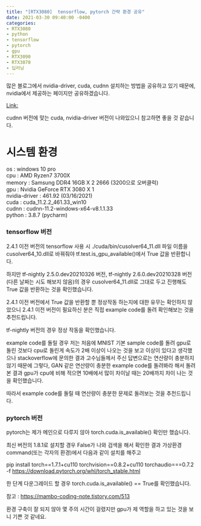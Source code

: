 ```yaml
---
title: "[RTX3080]  tensorflow, pytorch 간략 환경 공유"
date: 2021-03-30 09:40:00 -0400
categories: 
- RTX3080
- python
- tensorflow
- pytorch
- gpu
- RTX3090
- RTX3070
- 딥러닝
---
```


많은 블로그에서 nvidia-driver, cuda, cudnn 설치하는 방법을 공유하고 있기 때문에, nvidia에서 제공하는 페이지만 공유하겠습니다.

[Link: ](https://docs.nvidia.com/deeplearning/cudnn/support-matrix/index.html)

cudnn 버전에 맞는 cuda, nvidia-driver 버전이 나와있으니 참고하면 좋을 것 같습니다.

# 시스템 환경
os : windows 10 pro  
cpu : AMD Ryzen7 3700X  
memory : Samsung DDR4 16GB X 2 2666 (3200으로 오버클럭)  
gpu : Nvidia GeForce RTX 3080 X 1  
nvidia-driver : 461.92 (03/16/2021)  
cuda : cuda_11.2.2_461.33_win10  
cudnn : cudnn-11.2-windows-x64-v8.1.1.33  
python : 3.8.7 (pycharm)  

### tensorflow 버전
2.4.1 이전 버전의 tensorflow 사용 시 ./cuda/bin/cusolver64_11.dll 파일 이름을 cusolver64_10.dll로 바꿔줘야 tf.test.is_gpu_available()에서 True 값을 반환합니다.  

하지만 tf-nightly 2.5.0.dev20210326 버전, tf-nightly 2.6.0.dev20210328 버전(다른 날짜는 시도 해보지 않음)의 경우 cusolver64_11.dll로 그대로 두고 진행해도 True 값을 반환하는 것을 확인했습니다.  

2.4.1 이전 버전에서 True 값을 반환할 뿐 정상작동 하는지에 대한 유무는 확인하지 않았으니 2.4.1 이전 버전이 필요하신 분은 직접 example code를 돌려 확인해보는 것을 추천드립니다.  

tf-nightly 버전의 경우 정상 작동을 확인했습니다.  


example code를 돌릴 경우 저는 처음에 MNIST 기본 sample code를 돌려 gpu로 돌린 것보다 cpu로 돌린게 속도가 2배 이상이 나오는 것을 보고 이상이 있다고 생각했으나 stackoverflow에 문의한 결과 고수님들께서 주신 답변으로는 연산량이 충분하지 않기 때문에 그렇다, GAN 같은 연산량이 충분한 example code를 돌려봐라 해서 돌려본 결과 gpu가 cpu에 비해 적으면 10배에서 많이 차이날 때는 20배까지 차이 나는 것을 확인했습니다.  


따라서 example code를 돌릴 때 연산량이 충분한 문제로 돌려보는 것을 추천드립니다.


### pytorch 버전
pytorch는 제가 메인으로 다루지 않아 torch.cuda.is_available() 확인만 했습니다.  

최신 버전의 1.8.1로 설치할 경우 False가 나와 검색을 해서 확인한 결과 가상환경 command(또는 각자의 환경)에서 다음과 같이 설치를 해주고  

pip install torch==1.7.1+cu110 torchvision==0.8.2+cu110 torchaudio===0.7.2 -f https://download.pytorch.org/whl/torch_stable.html  

한 단계 다운그레이드 할 경우 torch.cuda.is_available() == True를 확인했습니다.  

참고 : https://mambo-coding-note.tistory.com/513

환경 구축이 잘 되지 않아 몇 주의 시간이 걸렸지만 gpu가 제 역할을 하고 있는 것을 보니 기쁜 것 같네요.
